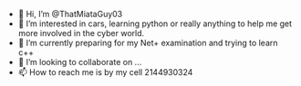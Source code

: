 - 👋 Hi, I’m @ThatMiataGuy03
- 👀 I’m interested in cars, learning python or really anything to help me get more involved in the cyber world.
- 🌱 I’m currently preparing for my Net+ examination and trying to learn c++
- 💞️ I’m looking to collaborate on ...
- 📫 How to reach me is by my cell 2144930324

<!---
ThatMiataGuy03/ThatMiataGuy03 is a ✨ special ✨ repository because its `README.md` (this file) appears on your GitHub profile.
You can click the Preview link to take a look at your changes.
--->
